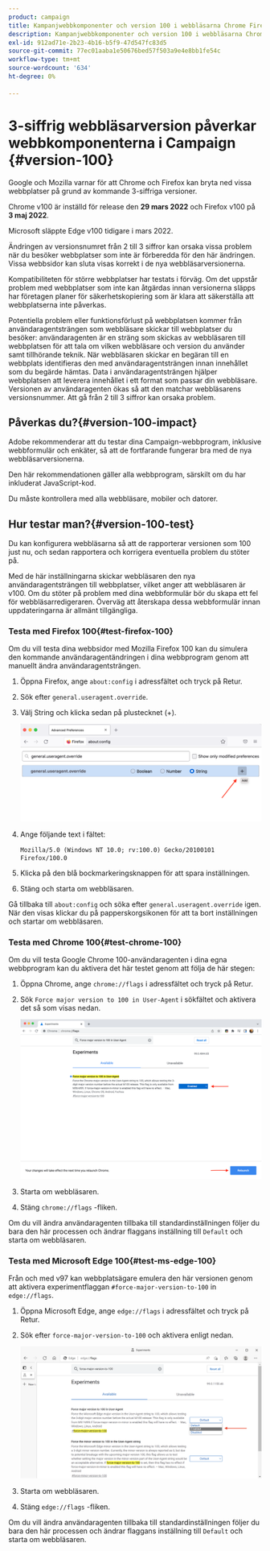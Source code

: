 ```yaml
---
product: campaign
title: Kampanjwebbkomponenter och version 100 i webbläsarna Chrome Firefox och Edge
description: Kampanjwebbkomponenter och version 100 i webbläsarna Chrome, Firefox och Edge
exl-id: 912ad71e-2b23-4b16-b5f9-47d547fc83d5
source-git-commit: 77ec01aaba1e50676bed57f503a9e4e8bb1fe54c
workflow-type: tm+mt
source-wordcount: '634'
ht-degree: 0%

---
```


# 3-siffrig webbläsarversion påverkar webbkomponenterna i Campaign {#version-100}

Google och Mozilla varnar för att Chrome och Firefox kan bryta ned vissa webbplatser på grund av kommande 3-siffriga versioner.

Chrome v100 är inställd för release den **29 mars 2022** och Firefox v100 på **3 maj 2022**.

Microsoft släppte Edge v100 tidigare i mars 2022.

Ändringen av versionsnumret från 2 till 3 siffror kan orsaka vissa problem när du besöker webbplatser som inte är förberedda för den här ändringen. Vissa webbsidor kan sluta visas korrekt i de nya webbläsarversionerna.

Kompatibiliteten för större webbplatser har testats i förväg. Om det uppstår problem med webbplatser som inte kan åtgärdas innan versionerna släpps har företagen planer för säkerhetskopiering som är klara att säkerställa att webbplatserna inte påverkas.

Potentiella problem eller funktionsförlust på webbplatsen kommer från användaragentsträngen som webbläsare skickar till webbplatser du besöker: användaragenten är en sträng som skickas av webbläsaren till webbplatsen för att tala om vilken webbläsare och version du använder samt tillhörande teknik. När webbläsaren skickar en begäran till en webbplats identifieras den med användaragentsträngen innan innehållet som du begärde hämtas. Data i användaragentsträngen hjälper webbplatsen att leverera innehållet i ett format som passar din webbläsare. Versionen av användaragenten ökas så att den matchar webbläsarens versionsnummer. Att gå från 2 till 3 siffror kan orsaka problem.

## Påverkas du?{#version-100-impact}

Adobe rekommenderar att du testar dina Campaign-webbprogram, inklusive webbformulär och enkäter, så att de fortfarande fungerar bra med de nya webbläsarversionerna.

Den här rekommendationen gäller alla webbprogram, särskilt om du har inkluderat JavaScript-kod.

Du måste kontrollera med alla webbläsare, mobiler och datorer.

## Hur testar man?{#version-100-test}

Du kan konfigurera webbläsarna så att de rapporterar versionen som 100 just nu, och sedan rapportera och korrigera eventuella problem du stöter på.

Med de här inställningarna skickar webbläsaren den nya användaragentsträngen till webbplatser, vilket anger att webbläsaren är v100. Om du stöter på problem med dina webbformulär bör du skapa ett fel för webbläsarredigeraren. Överväg att återskapa dessa webbformulär innan uppdateringarna är allmänt tillgängliga.

### Testa med Firefox 100{#test-firefox-100}

Om du vill testa dina webbsidor med Mozilla Firefox 100 kan du simulera den kommande användaragentändringen i dina webbprogram genom att manuellt ändra användaragentsträngen.

1. Öppna Firefox, ange `about:config` i adressfältet och tryck på Retur.
1. Sök efter `general.useragent.override`.
1. Välj String och klicka sedan på plustecknet (+).

   ![](assets/force-user-agent-firefox.png)

1. Ange följande text i fältet:

   ```
   Mozilla/5.0 (Windows NT 10.0; rv:100.0) Gecko/20100101 Firefox/100.0
   ```

1. Klicka på den blå bockmarkeringsknappen för att spara inställningen.
1. Stäng och starta om webbläsaren.

Gå tillbaka till `about:config` och söka efter `general.useragent.override` igen.  När den visas klickar du på papperskorgsikonen för att ta bort inställningen och startar om webbläsaren.

### Testa med Chrome 100{#test-chrome-100}

Om du vill testa Google Chrome 100-användaragenten i dina egna webbprogram kan du aktivera det här testet genom att följa de här stegen:

1. Öppna Chrome, ange `chrome://flags` i adressfältet och tryck på Retur.
1. Sök `Force major version to 100 in User-Agent` i sökfältet och aktivera det så som visas nedan.

   ![](assets/force-user-agent-chrome.png)

1. Starta om webbläsaren.
1. Stäng `chrome://flags` -fliken.

Om du vill ändra användaragenten tillbaka till standardinställningen följer du bara den här processen och ändrar flaggans inställning till `Default` och starta om webbläsaren.


### Testa med Microsoft Edge 100{#test-ms-edge-100}

Från och med v97 kan webbplatsägare emulera den här versionen genom att aktivera experimentflaggan  `#force-major-version-to-100` in `edge://flags`.

1. Öppna Microsoft Edge, ange `edge://flags` i adressfältet och tryck på Retur.
1. Sök efter `force-major-version-to-100` och aktivera enligt nedan.

   ![](assets/force-user-agent-edge.png)

1. Starta om webbläsaren.
1. Stäng `edge://flags` -fliken.

Om du vill ändra användaragenten tillbaka till standardinställningen följer du bara den här processen och ändrar flaggans inställning till `Default` och starta om webbläsaren.
